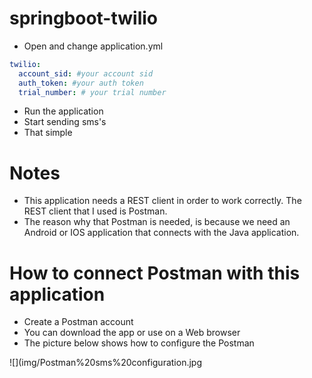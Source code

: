 # springboot-twilio
- Open and change application.yml
```yml
twilio:
  account_sid: #your account sid
  auth_token: #your auth token
  trial_number: # your trial number
```
- Run the application
- Start sending sms's
- That simple

# Notes
- This application needs a REST client in order to work correctly. The REST client that I used is Postman.
- The reason why that Postman is needed, is because we need an Android or IOS application that connects with 
the Java application. 

# How to connect Postman with this application
- Create a Postman account
- You can download the app or use on a Web browser
- The picture below shows how to configure the Postman


![](img/Postman%20sms%20configuration.jpg 
